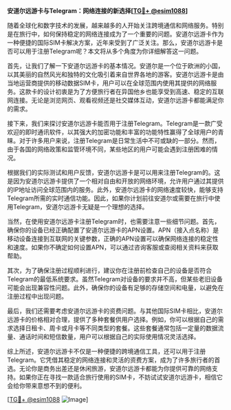 **安道尔远游卡与Telegram：网络连接的新选择[[TG💪+ @esim1088](https://t.me/s/esim1088)]**

随着全球化和数字技术的发展，越来越多的人开始关注跨境通信和网络服务。特别是在旅行中，如何保持稳定的网络连接成为了一个重要的问题。安道尔远游卡作为一种便捷的国际SIM卡解决方案，近年来受到了广泛关注。那么，安道尔远游卡是否可以用于注册Telegram呢？本文将从多个角度为你详细解答这一问题。

首先，让我们了解一下安道尔远游卡的基本情况。安道尔是一个位于欧洲的小国，以其美丽的自然风光和独特的文化吸引着来自世界各地的游客。安道尔远游卡是由当地运营商提供的移动数据SIM卡，用户可以在全球范围内使用其提供的网络服务。这款卡的设计初衷是为了方便旅行者在异国他乡也能享受到高速、稳定的互联网连接。无论是浏览网页、观看视频还是社交媒体互动，安道尔远游卡都能满足你的需求。

接下来，我们来探讨安道尔远游卡能否用于注册Telegram。Telegram是一款广受欢迎的即时通讯软件，以其强大的加密功能和丰富的功能特性赢得了全球用户的青睐。对于许多用户来说，注册Telegram是日常生活中不可或缺的一部分。然而，由于各国的网络政策和监管环境不同，某些地区的用户可能会遇到注册困难的情况。

根据我们的实际测试和用户反馈，安道尔远游卡是可以用来注册Telegram的。这是因为安道尔远游卡提供了一个相对自由和开放的网络环境，允许用户通过其提供的IP地址访问全球范围内的服务。此外，安道尔远游卡的网络速度较快，能够支持Telegram所需的实时通信功能。因此，如果你计划前往安道尔或需要在旅行中使用Telegram，安道尔远游卡无疑是一个理想的选择。

当然，在使用安道尔远游卡注册Telegram时，也需要注意一些细节问题。首先，确保你的设备已经正确配置了安道尔远游卡的APN设置。APN（接入点名称）是移动设备连接到互联网的关键参数，正确的APN设置可以确保网络连接的稳定性和速度。如果你不确定如何设置APN，可以通过咨询客服或查阅相关资料来获取帮助。

其次，为了确保注册过程顺利进行，建议你在注册前检查自己的设备是否符合Telegram的最低系统要求。虽然Telegram对设备的要求并不高，但某些老旧设备可能会出现兼容性问题。此外，确保你的设备有足够的存储空间和电量，以避免在注册过程中出现问题。

最后，我们还需要考虑安道尔远游卡的资费问题。与其他国际SIM卡相比，安道尔远游卡的价格相对合理，提供了多种套餐供用户选择。例如，你可以根据自己的需求选择日租卡、周卡或月卡等不同类型的套餐。这些套餐通常包括一定量的数据流量、通话时间和短信数量，用户可以根据自己的实际使用情况灵活选择。

综上所述，安道尔远游卡不仅是一种便捷的跨境通信工具，还可以用于注册Telegram。它凭借其稳定的网络连接和灵活的资费方案，成为了许多旅行者的首选。无论你是商务出差还是休闲旅游，安道尔远游卡都能为你提供可靠的网络支持。如果你正在寻找一款适合旅行使用的SIM卡，不妨试试安道尔远游卡，相信它会给你带来意想不到的便利。

[[TG💪+ @esim1088](https://t.me/s/esim1088) ![Image](https://i.postimg.cc/4NQfJmqS/Snipaste-2025-05-13-00-14-12.png)]